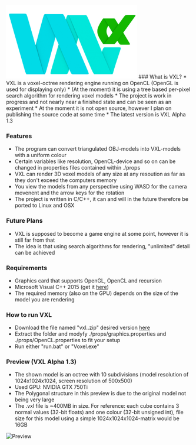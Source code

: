 <img src="https://raw.githubusercontent.com/add-ryan/vxl/master/vxl%20logo.png" height=200/>
### What is VXL?
* VXL is a voxel-octree rendering engine running on OpenCL (OpenGL is used for displaying only)
* (At the moment) it is using a tree based per-pixel search algorithm for rendering voxel models
* The project is work in progress and not nearly near a finished state and can be seen as an experiment
* At the moment it is not open source, however I plan on publishing the source code at some time
* The latest version is VXL Alpha 1.3

### Features
* The program can convert triangulated OBJ-models into VXL-models with a uniform colour
* Certain variables like resolution, OpenCL-device and so on can be changed in properties files contained within ./props
* VXL can render 3D voxel models of any size at any resoution as far as they don't exceed the computers memory
* You view the models from any perspective using WASD for the camera movenent and the arrow keys for the rotation
* The project is written in C/C++, it can and will in the future therefore be ported to Linux and OSX

### Future Plans
* VXL is supposed to become a game engine at some point, however it is still far from that
* The idea is that using search algorithms for rendering, "unlimited" detail can be achieved

### Requirements
* Graphics card that supports OpenGL, OpenCL and recursion
* Microsoft Visual C++ 2015 (get it [here](https://www.microsoft.com/en-us/download/details.aspx?id=48145 "Microsoft Visual C++ 2015"))
* The required memory (also on the GPU) depends on the size of the model you are rendering

### How to run VXL</h1>
* Download the file named "vxl.<version>.zip" desired version [here](https://github.com/add-ryan/vxl/releases "Releases")
* Extract the folder and modyfy ./props/graphics.properties and ./props/OpenCL.properties to fit your setup
* Run either "run.bat" or "Voxel.exe"

### Preview (VXL Alpha 1.3)
* The shown model is an octree with 10 subdivisions (model resolution of 1024x1024x1024, screen resolution of 500x500)
* Used GPU: NVIDIA GTX 750Ti
* The Polygonal structure in this preview is due to the original model not being very large
* The .vxl file is ~400MB in size. For reference: each cube contains 3 normal values (32-bit floats) and one colour (32-bit unsigned int), file size for this model using a simple 1024x1024x1024-matrix would be 16GB

![Preview](https://cloud.githubusercontent.com/assets/23387365/21947686/b307a83a-d9e6-11e6-851d-01f015b8e8b1.PNG)
